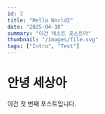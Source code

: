 ```yaml
---
id: 2
title: "Hello World2"
date: "2025-04-10"
summary: "이건 테스트 포스트야"
thumbnail: "/images/file.svg"
tags: ["Intro", "Test"]
---
```


# 안녕 세상아

이건 첫 번째 포스트입니다.
